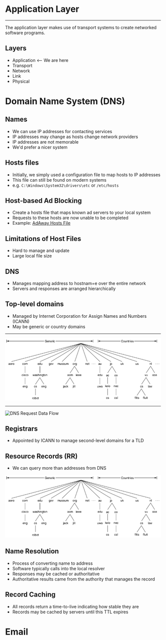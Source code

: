 Application Layer
=================

---

The application layer makes use of transport systems to create networked software programs.

Layers
------

- Application <-- We are here
- Transport
- Network
- Link
- Physical

Domain Name System (DNS)
========================

Names
-----

- We can use IP addresses for contacting services
- IP addresses may change as hosts change network providers
- IP addresses are not memorable
- We'd prefer a nicer system

Hosts files
-----------

- Initially, we simply used a configuration file to map hosts to IP addresses
- This file can still be found on modern systems
- e.g. `C:\Windows\System32\drivers\etc` or `/etc/hosts`

Host-based Ad Blocking
----------------------

- Create a hosts file that maps known ad servers to your local system
- Requests to these hosts are now unable to be completed
- Example: [AdAway Hosts File](https://adaway.org/hosts.txt)

Limitations of Host Files
-------------------------

- Hard to manage and update
- Large local file size

DNS
---

- Manages mapping address to hostnam=e over the entire network
- Servers and responses are arranged hierarchically

Top-level domains
-----------------

- Managed by Internet Corporation for Assign Names and Numbers (ICANN)
- May be generic or country domains

---

![DNS TLDs](figures/7-1.png)

---

![DNS Request Data Flow](https://upload.wikimedia.org/wikipedia/commons/thumb/0/09/DNS_in_the_real_world.svg/1280px-DNS_in_the_real_world.svg.png)

Registrars
----------

- Appointed by ICANN to manage second-level domains for a TLD

Resource Records (RR)
---------------------

- We can query more than addresses from DNS

![DNS Record Types](figures/7-1.png)

Name Resolution
---------------

- Process of converting name to address
- Software typically calls into the local resolver
- Responses may be cached or authoritative
- Authoritative results came from the authority that manages the record

Record Caching
--------------

- All records return a time-to-live indicating how stable they are
- Records may be cached by servers until this TTL expires

Email
=====
